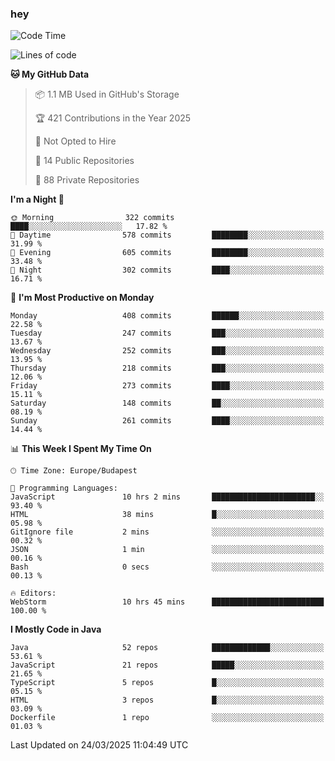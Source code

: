 ### hey

<!--START_SECTION:waka-->
![Code Time](http://img.shields.io/badge/Code%20Time-1%2C142%20hrs%2029%20mins-blue)

![Lines of code](https://img.shields.io/badge/From%20Hello%20World%20I%27ve%20Written-2.6%20million%20lines%20of%20code-blue)

**🐱 My GitHub Data** 

> 📦 1.1 MB Used in GitHub's Storage 
 > 
> 🏆 421 Contributions in the Year 2025
 > 
> 🚫 Not Opted to Hire
 > 
> 📜 14 Public Repositories 
 > 
> 🔑 88 Private Repositories 
 > 
**I'm a Night 🦉** 

```text
🌞 Morning                322 commits         ████░░░░░░░░░░░░░░░░░░░░░   17.82 % 
🌆 Daytime                578 commits         ████████░░░░░░░░░░░░░░░░░   31.99 % 
🌃 Evening                605 commits         ████████░░░░░░░░░░░░░░░░░   33.48 % 
🌙 Night                  302 commits         ████░░░░░░░░░░░░░░░░░░░░░   16.71 % 
```
📅 **I'm Most Productive on Monday** 

```text
Monday                   408 commits         ██████░░░░░░░░░░░░░░░░░░░   22.58 % 
Tuesday                  247 commits         ███░░░░░░░░░░░░░░░░░░░░░░   13.67 % 
Wednesday                252 commits         ███░░░░░░░░░░░░░░░░░░░░░░   13.95 % 
Thursday                 218 commits         ███░░░░░░░░░░░░░░░░░░░░░░   12.06 % 
Friday                   273 commits         ████░░░░░░░░░░░░░░░░░░░░░   15.11 % 
Saturday                 148 commits         ██░░░░░░░░░░░░░░░░░░░░░░░   08.19 % 
Sunday                   261 commits         ████░░░░░░░░░░░░░░░░░░░░░   14.44 % 
```


📊 **This Week I Spent My Time On** 

```text
🕑︎ Time Zone: Europe/Budapest

💬 Programming Languages: 
JavaScript               10 hrs 2 mins       ███████████████████████░░   93.40 % 
HTML                     38 mins             █░░░░░░░░░░░░░░░░░░░░░░░░   05.98 % 
GitIgnore file           2 mins              ░░░░░░░░░░░░░░░░░░░░░░░░░   00.32 % 
JSON                     1 min               ░░░░░░░░░░░░░░░░░░░░░░░░░   00.16 % 
Bash                     0 secs              ░░░░░░░░░░░░░░░░░░░░░░░░░   00.13 % 

🔥 Editors: 
WebStorm                 10 hrs 45 mins      █████████████████████████   100.00 % 
```

**I Mostly Code in Java** 

```text
Java                     52 repos            █████████████░░░░░░░░░░░░   53.61 % 
JavaScript               21 repos            █████░░░░░░░░░░░░░░░░░░░░   21.65 % 
TypeScript               5 repos             █░░░░░░░░░░░░░░░░░░░░░░░░   05.15 % 
HTML                     3 repos             █░░░░░░░░░░░░░░░░░░░░░░░░   03.09 % 
Dockerfile               1 repo              ░░░░░░░░░░░░░░░░░░░░░░░░░   01.03 % 
```




 Last Updated on 24/03/2025 11:04:49 UTC
<!--END_SECTION:waka-->
